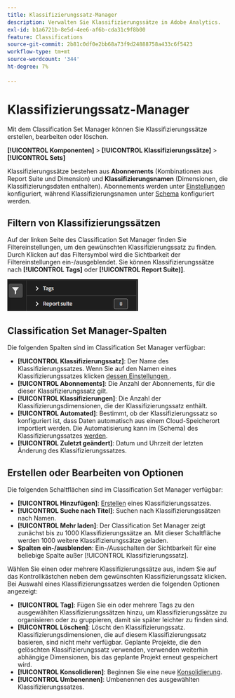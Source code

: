 ```yaml
---
title: Klassifizierungssatz-Manager
description: Verwalten Sie Klassifizierungssätze in Adobe Analytics.
exl-id: b1a6721b-8e5d-4ee6-af6b-cda31c9f8b00
feature: Classifications
source-git-commit: 2b81c0df0e2bb68a73f9d24888758a433c6f5423
workflow-type: tm+mt
source-wordcount: '344'
ht-degree: 7%

---
```


# Klassifizierungssatz-Manager

Mit dem Classification Set Manager können Sie Klassifizierungssätze erstellen, bearbeiten oder löschen.

**[!UICONTROL Komponenten]** > **[!UICONTROL Klassifizierungssätze]** > **[!UICONTROL Sets]**

Klassifizierungssätze bestehen aus **Abonnements** (Kombinationen aus Report Suite und Dimension) und **Klassifizierungsnamen** (Dimensionen, die Klassifizierungsdaten enthalten). Abonnements werden unter [Einstellungen](settings.md) konfiguriert, während Klassifizierungsnamen unter [Schema](schema.md) konfiguriert werden.

## Filtern von Klassifizierungssätzen

Auf der linken Seite des Classification Set Manager finden Sie Filtereinstellungen, um den gewünschten Klassifizierungssatz zu finden. Durch Klicken auf das Filtersymbol wird die Sichtbarkeit der Filtereinstellungen ein-/ausgeblendet. Sie können Klassifizierungssätze nach **[!UICONTROL Tags]** oder **[!UICONTROL Report Suite)]**.

![Klassifizierungssatzfilter](../../assets/classification-set-filters.png)

## Classification Set Manager-Spalten

Die folgenden Spalten sind im Classification Set Manager verfügbar:

* **[!UICONTROL Klassifizierungssatz]**: Der Name des Klassifizierungssatzes. Wenn Sie auf den Namen eines Klassifizierungssatzes klicken [ dessen Einstellungen ](settings.md).
* **[!UICONTROL Abonnements]**: Die Anzahl der Abonnements, für die dieser Klassifizierungssatz gilt.
* **[!UICONTROL Klassifizierungen]**: Die Anzahl der Klassifizierungsdimensionen, die der Klassifizierungssatz enthält.
* **[!UICONTROL Automated]**: Bestimmt, ob der Klassifizierungssatz so konfiguriert ist, dass Daten automatisch aus einem Cloud-Speicherort importiert werden. Die Automatisierung kann im (Schema) des Klassifizierungssatzes [ werden](schema.md).
* **[!UICONTROL Zuletzt geändert]**: Datum und Uhrzeit der letzten Änderung des Klassifizierungssatzes.

## Erstellen oder Bearbeiten von Optionen

Die folgenden Schaltflächen sind im Classification Set Manager verfügbar:

* **[!UICONTROL Hinzufügen]**: [Erstellen](create.md) eines Klassifizierungssatzes.
* **[!UICONTROL Suche nach Titel]**: Suchen nach Klassifizierungssätzen nach Namen.
* **[!UICONTROL Mehr laden]**: Der Classification Set Manager zeigt zunächst bis zu 1000 Klassifizierungssätze an. Mit dieser Schaltfläche werden 1000 weitere Klassifizierungssätze geladen.
* **Spalten ein-/ausblenden**: Ein-/Ausschalten der Sichtbarkeit für eine beliebige Spalte außer [!UICONTROL Klassifizierungssatz].

Wählen Sie einen oder mehrere Klassifizierungssätze aus, indem Sie auf das Kontrollkästchen neben dem gewünschten Klassifizierungssatz klicken. Bei Auswahl eines Klassifizierungssatzes werden die folgenden Optionen angezeigt:

* **[!UICONTROL Tag]**: Fügen Sie ein oder mehrere Tags zu den ausgewählten Klassifizierungssätzen hinzu, um Klassifizierungssätze zu organisieren oder zu gruppieren, damit sie später leichter zu finden sind.
* **[!UICONTROL Löschen]**: Löscht den Klassifizierungssatz. Klassifizierungsdimensionen, die auf diesem Klassifizierungssatz basieren, sind nicht mehr verfügbar. Geplante Projekte, die den gelöschten Klassifizierungssatz verwenden, verwenden weiterhin abhängige Dimensionen, bis das geplante Projekt erneut gespeichert wird.
* **[!UICONTROL Konsolidieren]**: Beginnen Sie eine neue [Konsolidierung](../consolidations/process.md).
* **[!UICONTROL Umbenennen]**: Umbenennen des ausgewählten Klassifizierungssatzes.
